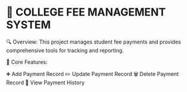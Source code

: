 # 📘 COLLEGE FEE MANAGEMENT SYSTEM
🔍 Overview:
This project manages student fee payments and provides comprehensive tools for tracking and reporting.

💼 Core Features:

➕ Add Payment Record
✏️ Update Payment Record
🗑️ Delete Payment Record
📄 View Payment History
